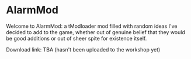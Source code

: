 # AlarmMod
Welcome to AlarmMod: a tModloader mod filled with random ideas I've decided to add to the game, whether out of genuine belief that they would be good additions or out of sheer spite for existence itself.

Download link: TBA (hasn't been uploaded to the workshop yet)
